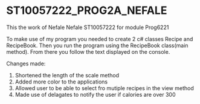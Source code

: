 # ST10057222_PROG2A_NEFALE
This the work of Nefale Nefale ST10057222 for module Prog6221

To make use of my program you needed to create 2 c# classes Recipe and RecipeBook.
Then you run the program using the RecipeBook class(main method).
From there you follow the text displayed on the console.

Changes made:
1. Shortened the length of the scale method
2. Added more color to the applications
3. Allowed user to be able to select fro mutiple recipes in the view method
4. Made use of delagates to notify the user if calories are over 300
